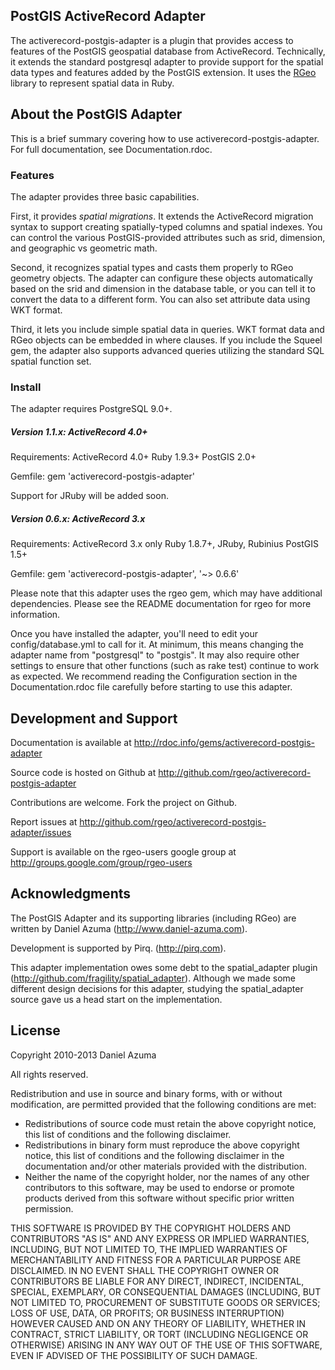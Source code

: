 ## PostGIS ActiveRecord Adapter

The activerecord-postgis-adapter is a plugin that provides access to features
of the PostGIS geospatial database from ActiveRecord. Technically, it extends
the standard postgresql adapter to provide support for the spatial data types
and features added by the PostGIS extension. It uses the
[RGeo](http://github.com/rgeo/rgeo) library to represent spatial data in Ruby.

## About the PostGIS Adapter

This is a brief summary covering how to use activerecord-postgis-adapter. For
full documentation, see Documentation.rdoc.

### Features

The adapter provides three basic capabilities.

First, it provides *spatial migrations*. It extends the ActiveRecord migration
syntax to support creating spatially-typed columns and spatial indexes. You
can control the various PostGIS-provided attributes such as srid, dimension,
and geographic vs geometric math.

Second, it recognizes spatial types and casts them properly to RGeo geometry
objects. The adapter can configure these objects automatically based on the
srid and dimension in the database table, or you can tell it to convert the
data to a different form. You can also set attribute data using WKT format.

Third, it lets you include simple spatial data in queries. WKT format data and
RGeo objects can be embedded in where clauses. If you include the Squeel gem,
the adapter also supports advanced queries utilizing the standard SQL spatial
function set.

### Install

The adapter requires PostgreSQL 9.0+.

##### Version 1.1.x: ActiveRecord 4.0+

Requirements:
    ActiveRecord 4.0+
    Ruby 1.9.3+
    PostGIS 2.0+

Gemfile:
    gem 'activerecord-postgis-adapter'

Support for JRuby will be added soon.

##### Version 0.6.x: ActiveRecord 3.x

Requirements:
    ActiveRecord 3.x only
    Ruby 1.8.7+, JRuby, Rubinius
    PostGIS 1.5+

Gemfile:
    gem 'activerecord-postgis-adapter', '~> 0.6.6'

Please note that this adapter uses the rgeo gem, which may have additional
dependencies. Please see the README documentation for rgeo for more
information.

Once you have installed the adapter, you'll need to edit your
config/database.yml to call for it. At minimum, this means changing the
adapter name from "postgresql" to "postgis". It may also require other
settings to ensure that other functions (such as rake test) continue to work
as expected. We recommend reading the Configuration section in the
Documentation.rdoc file carefully before starting to use this adapter.

## Development and Support

Documentation is available at
http://rdoc.info/gems/activerecord-postgis-adapter

Source code is hosted on Github at
http://github.com/rgeo/activerecord-postgis-adapter

Contributions are welcome. Fork the project on Github.

Report issues at http://github.com/rgeo/activerecord-postgis-adapter/issues

Support is available on the rgeo-users google group at
http://groups.google.com/group/rgeo-users

## Acknowledgments

The PostGIS Adapter and its supporting libraries (including RGeo) are written
by Daniel Azuma (http://www.daniel-azuma.com).

Development is supported by Pirq. (http://pirq.com).

This adapter implementation owes some debt to the spatial_adapter plugin
(http://github.com/fragility/spatial_adapter). Although we made some different
design decisions for this adapter, studying the spatial_adapter source gave us
a head start on the implementation.

## License

Copyright 2010-2013 Daniel Azuma

All rights reserved.

Redistribution and use in source and binary forms, with or without
modification, are permitted provided that the following conditions are met:

*   Redistributions of source code must retain the above copyright notice,
    this list of conditions and the following disclaimer.
*   Redistributions in binary form must reproduce the above copyright notice,
    this list of conditions and the following disclaimer in the documentation
    and/or other materials provided with the distribution.
*   Neither the name of the copyright holder, nor the names of any other
    contributors to this software, may be used to endorse or promote products
    derived from this software without specific prior written permission.


THIS SOFTWARE IS PROVIDED BY THE COPYRIGHT HOLDERS AND CONTRIBUTORS "AS IS"
AND ANY EXPRESS OR IMPLIED WARRANTIES, INCLUDING, BUT NOT LIMITED TO, THE
IMPLIED WARRANTIES OF MERCHANTABILITY AND FITNESS FOR A PARTICULAR PURPOSE ARE
DISCLAIMED. IN NO EVENT SHALL THE COPYRIGHT OWNER OR CONTRIBUTORS BE LIABLE
FOR ANY DIRECT, INDIRECT, INCIDENTAL, SPECIAL, EXEMPLARY, OR CONSEQUENTIAL
DAMAGES (INCLUDING, BUT NOT LIMITED TO, PROCUREMENT OF SUBSTITUTE GOODS OR
SERVICES; LOSS OF USE, DATA, OR PROFITS; OR BUSINESS INTERRUPTION) HOWEVER
CAUSED AND ON ANY THEORY OF LIABILITY, WHETHER IN CONTRACT, STRICT LIABILITY,
OR TORT (INCLUDING NEGLIGENCE OR OTHERWISE) ARISING IN ANY WAY OUT OF THE USE
OF THIS SOFTWARE, EVEN IF ADVISED OF THE POSSIBILITY OF SUCH DAMAGE.
